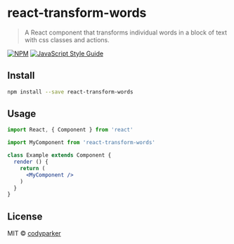 # react-transform-words

> A React component that transforms individual words in a block of text with css classes and actions.

[![NPM](https://img.shields.io/npm/v/react-transform-words.svg)](https://www.npmjs.com/package/react-transform-words) [![JavaScript Style Guide](https://img.shields.io/badge/code_style-standard-brightgreen.svg)](https://standardjs.com)

## Install

```bash
npm install --save react-transform-words
```

## Usage

```jsx
import React, { Component } from 'react'

import MyComponent from 'react-transform-words'

class Example extends Component {
  render () {
    return (
      <MyComponent />
    )
  }
}
```

## License

MIT © [codyparker](https://github.com/codyparker)
